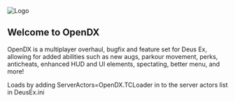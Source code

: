 ![Logo](http://deusex.ucoz.net/odx.png)

## Welcome to OpenDX

OpenDX is a multiplayer overhaul, bugfix and feature set for Deus Ex, allowing for added abilities such as new augs, parkour movement, perks, anticheats, enhanced HUD and UI elements, spectating, better menu, and more!

Loads by adding ServerActors=OpenDX.TCLoader in to the server actors list in DeusEx.ini
